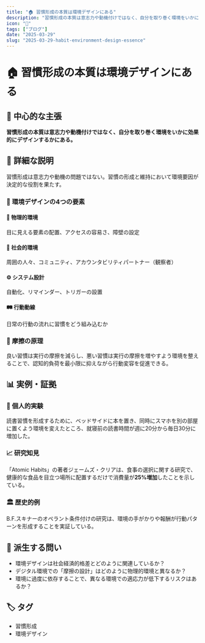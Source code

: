 ```yaml
---
title: "🏠 習慣形成の本質は環境デザインにある"
description: "習慣形成の本質は意志力や動機付けではなく、自分を取り巻く環境をいかに効果的にデザインするかにある。"
icon: "📝"
tags: ["ブログ"]
date: "2025-03-29"
slug: "2025-03-29-habit-environment-design-essence"
---
```


# 🏠 習慣形成の本質は環境デザインにある

## 🎯 中心的な主張

**習慣形成の本質は意志力や動機付けではなく、自分を取り巻く環境をいかに効果的にデザインするかにある。**

## 📖 詳細な説明

習慣形成は意志力や動機の問題ではない。習慣の形成と維持において環境要因が決定的な役割を果たす。

### 🌟 環境デザインの4つの要素

#### 🏢 物理的環境
目に見える要素の配置、アクセスの容易さ、障壁の設定

#### 👥 社会的環境
周囲の人々、コミュニティ、アカウンタビリティパートナー（観察者）

#### ⚙️ システム設計
自動化、リマインダー、トリガーの設置

#### 🛤️ 行動動線
日常の行動の流れに習慣をどう組み込むか

### 🧠 摩擦の原理

良い習慣は実行の摩擦を減らし、悪い習慣は実行の摩擦を増やすよう環境を整えることで、認知的負荷を最小限に抑えながら行動変容を促進できる。

## 📊 実例・証拠

### 🔬 個人的実験

読書習慣を形成するために、ベッドサイドに本を置き、同時にスマホを別の部屋に置くよう環境を変えたところ、就寝前の読書時間が週に20分から毎日30分に増加した。

### 📈 研究知見

「Atomic Habits」の著者ジェームズ・クリアは、食事の選択に関する研究で、健康的な食品を目立つ場所に配置するだけで消費量が**25%増加**したことを示している。

### 🏛️ 歴史的例

B.F.スキナーのオペラント条件付けの研究は、環境の手がかりや報酬が行動パターンを形成することを実証している。

## 🤔 派生する問い

- 環境デザインは社会経済的格差とどのように関連しているか？
- デジタル環境での「摩擦の設計」はどのように物理的環境と異なるか？
- 環境に過度に依存することで、異なる環境での適応力が低下するリスクはあるか？

## 🏷️ タグ

- 習慣形成
- 環境デザイン
